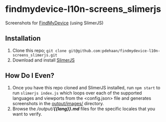 # findmydevice-l10n-screens_slimerjs

Screenshots for [FindMyDevice](https://github.com/mozilla-services/FindMyDevice) (using SlimerJS)

## Installation

1. Clone this repo; `git clone git@github.com:pdehaan/findmydevice-l10n-screens_slimerjs.git`
2. Download and install [SlimerJS](http://slimerjs.org/download.html)

## How Do I Even?

1. Once you have this repo cloned and SlimerJS installed, run `npm start` to run `slimerjs index.js` which loops over each of the supported languages and viewports from the <config.json> file and generates screenshots in the [output/images/](output/) directory.
2. Browse the _/output/**{{lang}}.md**_ files for the specific locales that you want to verify.
